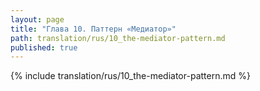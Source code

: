 ```yaml
---
layout: page
title: "Глава 10. Паттерн «Медиатор»"
path: translation/rus/10_the-mediator-pattern.md
published: true
---
```


{% include translation/rus/10_the-mediator-pattern.md %}
